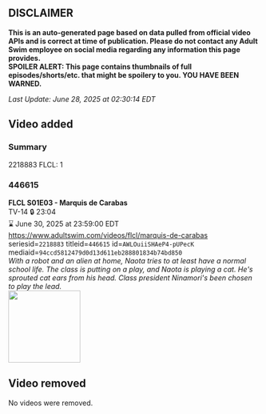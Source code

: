 ## DISCLAIMER
**This is an auto-generated page based on data pulled from official video APIs and is correct at time of publication. Please do not contact any Adult Swim employee on social media regarding any information this page provides.**  
**SPOILER ALERT: This page contains thumbnails of full episodes/shorts/etc. that might be spoilery to you. YOU HAVE BEEN WARNED.**  

_Last Update: June 28, 2025 at 02:30:14 EDT_
## Video added
### Summary
2218883 FLCL: 1  
### 446615
**FLCL S01E03 - Marquis de Carabas**  
TV-14 🔒 23:04  
⌛ June 30, 2025 at 23:59:00 EDT  
https://www.adultswim.com/videos/flcl/marquis-de-carabas  
seriesid=`2218883` titleid=`446615` id=`AWLOuiiSHAeP4-pUPecK` mediaid=`94ccd5812479d0d13d611eb288801834b74bd850`  
_With a robot and an alien at home, Naota tries to at least have a normal school life. The class is putting on a play, and Naota is playing a cat. He's sprouted cat ears from his head. Class president Ninamori's been chosen to play the lead._  
<a href="https://i.cdn.turner.com/adultswim/big/image-upload/thumbnails/thumb-2_image-152510046842215.png"><img src="https://i.cdn.turner.com/adultswim/big/image-upload/thumbnails/thumb-2_image-152510046842215.png" height="144px" /></a>
## Video removed
No videos were removed.  
